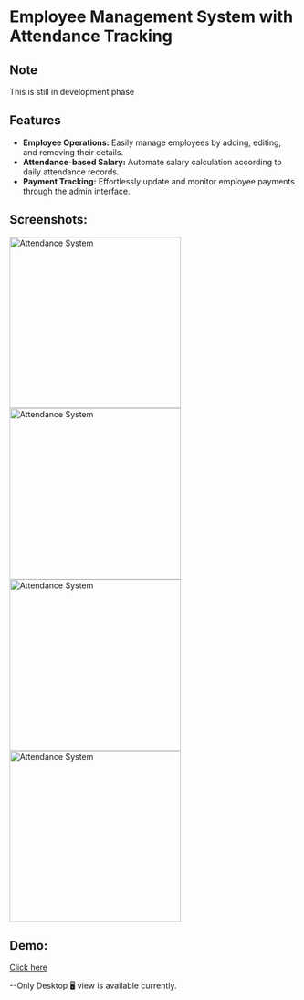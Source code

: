 <!-- TODO: 
-> After adding an employee go to Employees page.
-> Implement Update employee, Remove employee -->

# Employee Management System with Attendance Tracking
## Note
This is still in development phase

## Features

- **Employee Operations:** Easily manage employees by adding, editing, and removing their details.
- **Attendance-based Salary:** Automate salary calculation according to daily attendance records.
- **Payment Tracking:** Effortlessly update and monitor employee payments through the admin interface.

## Screenshots: 
<img src="https://github.com/NihalP01/employee-management/assets/55207886/d1214c48-4f24-4572-8171-33fa0b39745c" alt="Attendance System" width="300">
<img src="https://github.com/NihalP01/employee-management/assets/55207886/a8be5677-8ccd-44bb-9815-ec78fbf084e4" alt="Attendance System" width="300">
<img src="https://github.com/NihalP01/employee-management/assets/55207886/17f24474-6763-4645-bee7-2e412ef856cf" alt="Attendance System" width="300">
<img src="https://github.com/NihalP01/employee-management/assets/55207886/64319eed-1502-478e-9268-cdfcfec64c9d" alt="Attendance System" width="300">

## Demo: 

[Click here](https://sigmasteel-employee-management.netlify.app)

--Only Desktop 🖥️ view is available currently.
